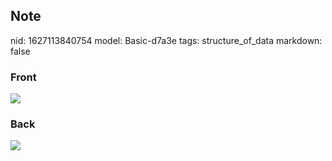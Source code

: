 ## Note
nid: 1627113840754
model: Basic-d7a3e
tags: structure_of_data
markdown: false

### Front
<img src="paste-899ec44ae85164baf42bc2c0ae1c50af5866487d.jpg">

### Back
<img src="paste-7411726330565d25be50f1f43c0535a250c28f0a.jpg">
